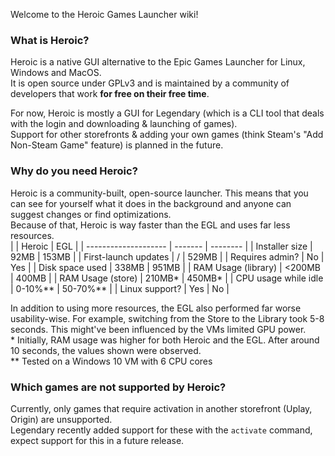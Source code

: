 Welcome to the Heroic Games Launcher wiki!

### What is Heroic?
Heroic is a native GUI alternative to the Epic Games Launcher for Linux, Windows and MacOS.  
It is open source under GPLv3 and is maintained by a community of developers that work **for free on their free time**.

For now, Heroic is mostly a GUI for Legendary (which is a CLI tool that deals with the login and downloading & launching of games).  
Support for other storefronts & adding your own games (think Steam's "Add Non-Steam Game" feature) is planned in the future.

### Why do you need Heroic?

<!-- For now this only compares Heroic and the EGL. Once other stores are supported, they should be added here -->

Heroic is a community-built, open-source launcher. This means that you can see for yourself what it does in the background and anyone can suggest changes or find optimizations.  
Because of that, Heroic is way faster than the EGL and uses far less resources.  
|                      | Heroic  | EGL      |
| -------------------- | ------- | -------- |
| Installer size       | 92MB    | 153MB    |
| First-launch updates | /       | 529MB    |
| Requires admin?      | No      | Yes      |
| Disk space used      | 338MB   | 951MB    |
| RAM Usage (library)  | <200MB  | 400MB    |
| RAM Usage (store)    | 210MB*  | 450MB*   |
| CPU usage while idle | 0-10%** | 50-70%** |
| Linux support?       | Yes     | No       |

In addition to using more resources, the EGL also performed far worse usability-wise. For example, switching from the Store to the Library took 5-8 seconds. This might've been influenced by the VMs limited GPU power.  
\* Initially, RAM usage was higher for both Heroic and the EGL. After around 10 seconds, the values shown were observed.  
\** Tested on a Windows 10 VM with 6 CPU cores

### Which games are not supported by Heroic?
Currently, only games that require activation in another storefront (Uplay, Origin) are unsupported.  
Legendary recently added support for these with the `activate` command, expect support for this in a future release.
